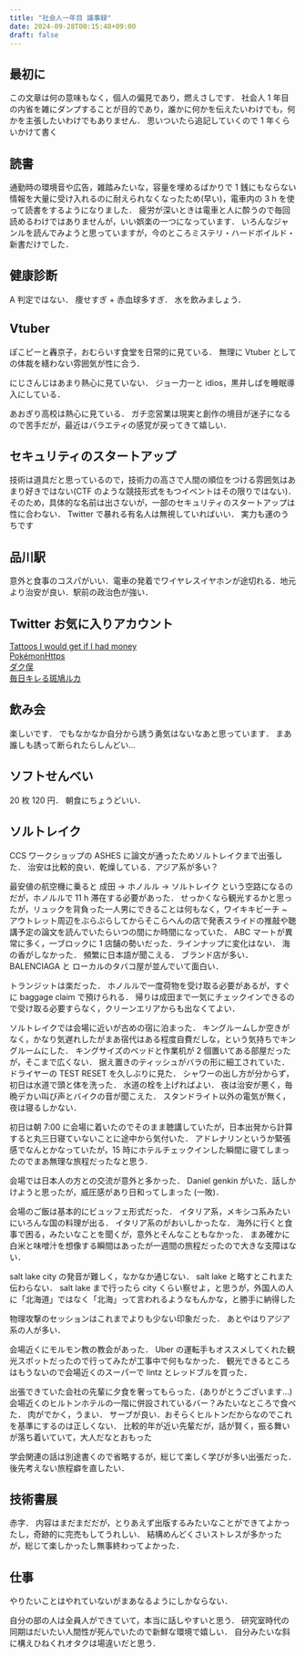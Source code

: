 ```yaml
---
title: "社会人一年目 議事録"
date: 2024-09-28T00:15:48+09:00
draft: false
---
```


## 最初に

この文章は何の意味もなく，個人の偏見であり，燃えさしです．
社会人 1 年目の内省を雑にダンプすることが目的であり，誰かに何かを伝えたいわけでも，何かを主張したいわけでもありません．
思いついたら追記していくので 1 年くらいかけて書く

## 読書

通勤時の環境音や広告，雑踏みたいな，容量を埋めるばかりで 1 銭にもならない情報を大量に受け入れるのに耐えられなくなったため(早い)，電車内の 3 h を使って読書をするようになりました．
疲労が深いときは電車と人に酔うので毎回読めるわけではありませんが，いい娯楽の一つになっています．
いろんなジャンルを読んでみようと思っていますが，今のところミステリ・ハードボイルド・新書だけでした．

## 健康診断

A 判定ではない．
痩せすぎ + 赤血球多すぎ．
水を飲みましょう．

## Vtuber

ぽこピーと轟京子，おむらいす食堂を日常的に見ている．
無理に Vtuber としての体裁を繕わない雰囲気が性に合う．

にじさんじはあまり熱心に見ていない．
ジョー力一と idios，黒井しばを睡眠導入にしている．

あおぎり高校は熱心に見ている．
ガチ恋営業は現実と創作の境目が迷子になるので苦手だが，最近はバラエティの感覚が戻ってきて嬉しい．

## セキュリティのスタートアップ

技術は道具だと思っているので，技術力の高さで人間の順位をつける雰囲気はあまり好きではない(CTF のような競技形式をもつイベントはその限りではない)．
そのため，具体的な名前は出さないが，一部のセキュリティのスタートアップは性に合わない．
Twitter で暴れる有名人は無視していればいい．
実力も運のうちです

## 品川駅

意外と食事のコスパがいい．電車の発着でワイヤレスイヤホンが途切れる．地元より治安が良い．駅前の政治色が強い．

## Twitter お気に入りアカウント

[Tattoos I would get if I had money](https://x.com/itspicsx)\
[PokémonHttps](https://x.com/PokemonHttps)\
[ダク俣](https://x.com/tkpi9k)\
[毎日キレる斑鳩ルカ](https://x.com/luca_bachigire)

## 飲み会

楽しいです．
でもなかなか自分から誘う勇気はないなあと思っています．
まあ誰しも誘って断られたらしんどい...

## ソフトせんべい

20 枚 120 円．
朝食にちょうどいい．

## ソルトレイク

CCS ワークショップの ASHES に論文が通ったためソルトレイクまで出張した．
治安は比較的良い．乾燥している．アジア系が多い？

最安値の航空機に乗ると 成田 -> ホノルル -> ソルトレイク という空路になるのだが，ホノルルで 11 h 滞在する必要があった．
せっかくなら観光するかと思ったが，リュックを背負った一人男にできることは何もなく，ワイキキビーチ ~ アウトレット周辺をぶらぶらしてからそこらへんの店で発表スライドの推敲や聴講予定の論文を読んでいたらいつの間にか時間になっていた．
ABC マートが異常に多く，一ブロックに 1 店舗の勢いだった．ラインナップに変化はない．
海の香がしなかった．
頻繁に日本語が聞こえる．
ブランド店が多い．BALENCIAGA と ローカルのタバコ屋が並んでいて面白い．

トランジットは楽だった．
ホノルルで一度荷物を受け取る必要があるが，すぐに baggage claim で預けられる．
帰りは成田まで一気にチェックインできるので受け取る必要すらなく，クリーンエリアからも出なくてよい．

ソルトレイクでは会場に近いが古めの宿に泊まった．
キングルームしか空きがなく，かなり気遅れしたがまあ宿代はある程度自費だしな，という気持ちでキングルームにした．
キングサイズのベッドと作業机が 2 個置いてある部屋だったが，そこまで広くない．
据え置きのティッシュがバラの形に細工されていた．
ドライヤーの TEST RESET を久しぶりに見た．
シャワーの出し方が分からず，初日は水道で頭と体を洗った．
水道の栓を上げればよい．
夜は治安が悪く，毎晩デカい叫び声とバイクの音が聞こえた．
スタンドライト以外の電気が無く，夜は寝るしかない．

初日は朝 7:00 に会場に着いたのでそのまま聴講していたが，日本出発から計算すると丸三日寝ていないことに途中から気付いた．
アドレナリンというか緊張感でなんとかなっていたが，15 時にホテルチェックインした瞬間に寝てしまったのでまあ無理な旅程だったなと思う．

会場では日本人の方との交流が意外と多かった．
Daniel genkin がいた．話しかけようと思ったが，威圧感があり日和ってしまった (一敗)．

会場のご飯は基本的にビュッフェ形式だった．
イタリア系，メキシコ系みたいにいろんな国の料理が出る．
イタリア系のがおいしかったな．
海外に行くと食事で困る，みたいなことを聞くが，意外とそんなこともなかった．
まあ確かに白米と味噌汁を想像する瞬間はあったが一週間の旅程だったので大きな支障はない．

salt lake city の発音が難しく，なかなか通じない．
salt lake と略すとこれまた伝わらない．
salt lake まで行ったら city くらい察せよ，と思うが，外国人の人に「北海道」ではなく「北海」って言われるようなもんかな，と勝手に納得した

物理攻撃のセッションはこれまでよりも少ない印象だった．
あとやはりアジア系の人が多い．

会場近くにモルモン教の教会があった．
Uber の運転手もオススメしてくれた観光スポットだったので行ってみたが工事中で何もなかった．
観光できるところはもうないので会場近くのスーパーで lintz とレッドブルを買った．

出張できていた会社の先輩に夕食を奢ってもらった．(ありがとうございます...)
会場近くのヒルトンホテルの一階に併設されているバー？みたいなところで食べた．
肉がでかく，うまい．
サーブが良い．おそらくヒルトンだからなのでこれを基準にするのは正しくない．
比較的年が近い先輩だが，話が賢く，振る舞いが落ち着いていて，大人だなとおもった

学会関連の話は別途書くので省略するが，総じて楽しく学びが多い出張だった．
後先考えない旅程癖を直したい．

## 技術書展

赤字．
内容はまだまだだが，とりあえず出版するみたいなことができてよかったし，奇跡的に完売もしてうれしい．
結構めんどくさいストレスが多かったが，総じて楽しかったし無事終わってよかった．

## 仕事

やりたいことはやれていないがまあなるようにしかならない．

自分の部の人は全員人ができていて，本当に話しやすいと思う．
研究室時代の同期はだいたい人間性が死んでいたので新鮮な環境で嬉しい．
自分みたいな斜に構えひねくれオタクは場違いだと思う．
